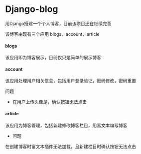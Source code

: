 # Django-blog
用Django搭建一个个人博客，目前该项目还在继续完善

该博客由现有三个应用 blogs、account、article
#### blogs
该应用即为博客展示，目前仅只是简单的展示博客
#### account
该应用处理用户相关信息，包括用户登录验证，密码修改，密码重置

问题

* 在用户上传头像是，确认按钮无法点击
#### article
该应用为博客管理，包括新建修改博客栏目，用富文本编写博客
* 问题

在创建博客时富文本插件无法加载，且新建栏目时确认按钮无法点击
